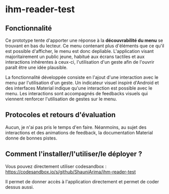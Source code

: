 # ihm-reader-test

## Fonctionnalité

Ce prototype tente d'apporter une réponse à la **découvrabilité du menu** se trouvant en bas du lecteur. Ce menu contenant plus d'éléments que ce qu'il est possible d'afficher, le menu est donc depliable. L'application visant majoritairement un public jeune, habitué aux écrans tactiles et aux interactions inhérentes à ceux-ci, l'utilisation d'un geste afin de l'ouvrir paraît être une idée plausible.

La fonctionnalité développée consiste en l'ajout d'une interaction avec le menu par l'utilisation d'un geste. Un indicateur visuel inspiré d'Android et des interfaces Material indique qu'une interaction est possible avec le menu. Les interactions sont accompagnés de feedbacks visuels qui viennent renforcer l'utilisation de gestes sur le menu.

## Protocoles et retours d'évaluation

Aucun, je n'ai pas pris le temps d'en faire. Néanmoins, au sujet des interactions et des animations de feedback, la documentation Material donne de bonnes pistes.

## Comment l'installer/l'utiliser/le déployer ?

Vous pouvez directement utiliser codesandbox : https://codesandbox.io/s/github/ShauniArima/ihm-reader-test

Il permet de donner accès à l'application directement et permet de coder dessus aussi.
